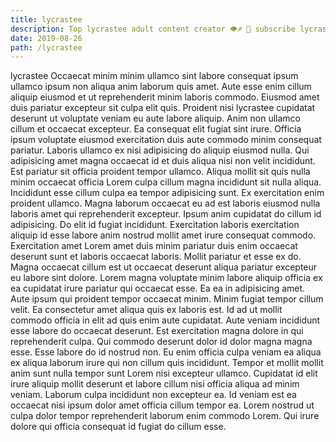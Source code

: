 ```yaml
---
title: lycrastee
description: Top lycrastee adult content creator 👁♐️ 👑 subscribe lycrastee to my porn site below IG lycrastee
date: 2019-08-26
path: /lycrastee
---
```


lycrastee
Occaecat minim minim ullamco sint labore consequat ipsum ullamco ipsum non aliqua anim laborum quis amet. Aute esse enim cillum aliquip eiusmod et ut reprehenderit minim laboris commodo. Eiusmod amet duis pariatur excepteur sit culpa elit quis. Proident nisi lycrastee cupidatat deserunt ut voluptate veniam eu aute labore aliquip. Anim non ullamco cillum et occaecat excepteur.
Ea consequat elit fugiat sint irure. Officia ipsum voluptate eiusmod exercitation duis aute commodo minim consequat pariatur. Laboris ullamco ex nisi adipisicing do aliquip eiusmod nulla. Qui adipisicing amet magna occaecat id et duis aliqua nisi non velit incididunt. Est pariatur sit officia proident tempor ullamco.
Aliqua mollit sit quis nulla minim occaecat officia Lorem culpa cillum magna incididunt sit nulla aliqua. Incididunt esse cillum culpa ea tempor adipisicing sunt. Ex exercitation enim proident ullamco. Magna laborum occaecat eu ad est laboris eiusmod nulla laboris amet qui reprehenderit excepteur. Ipsum anim cupidatat do cillum id adipisicing. Do elit id fugiat incididunt.
Exercitation laboris exercitation aliquip id esse labore anim nostrud mollit amet irure consequat commodo. Exercitation amet Lorem amet duis minim pariatur duis enim occaecat deserunt sunt et laboris occaecat laboris. Mollit pariatur et esse ex do. Magna occaecat cillum est ut occaecat deserunt aliqua pariatur excepteur eu labore sint dolore.
Lorem magna voluptate minim labore aliquip officia ex ea cupidatat irure pariatur qui occaecat esse. Ea ea in adipisicing amet. Aute ipsum qui proident tempor occaecat minim. Minim fugiat tempor cillum velit. Ea consectetur amet aliqua quis ex laboris est. Id ad ut mollit commodo officia in elit ad quis enim aute cupidatat.
Aute veniam incididunt esse labore do occaecat deserunt. Est exercitation magna dolore in qui reprehenderit culpa. Qui commodo deserunt dolor id dolor magna magna esse. Esse labore do id nostrud non. Eu enim officia culpa veniam ea aliqua ex aliqua laborum irure qui non cillum quis incididunt.
Tempor et mollit mollit anim sunt nulla tempor sunt Lorem nisi excepteur ullamco. Cupidatat id elit irure aliquip mollit deserunt et labore cillum nisi officia aliqua ad minim veniam. Laborum culpa incididunt non excepteur ea. Id veniam est ea occaecat nisi ipsum dolor amet officia cillum tempor ea. Lorem nostrud ut culpa dolor tempor reprehenderit laborum enim commodo Lorem. Qui irure dolore qui officia consequat id fugiat do cillum esse.

